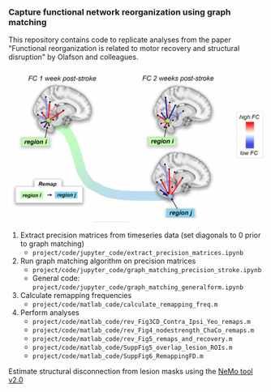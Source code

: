 ### Capture functional network reorganization using graph matching

This repository contains code to replicate analyses from the paper "Functional reorganization is related to motor recovery and structural disruption" by Olafson and colleagues.

![Thumbnail](thumbnail.png)

1. Extract precision matrices from timeseries data (set diagonals to 0 prior to graph matching)
	- `project/code/jupyter_code/extract_precision_matrices.ipynb`
2. Run graph matching algorithm on precision matrices
	- `project/code/jupyter_code/graph_matching_precision_stroke.ipynb`
	- General code: `project/code/jupyter_code/graph_matching_generalform.ipynb`
3. Calculate remapping frequencies
	- `project/code/matlab_code/calculate_remapping_freq.m`
4. Perform analyses
	- `project/code/matlab_code/rev_Fig3CD_Contra_Ipsi_Yeo_remaps.m`
	- `project/code/matlab_code/rev_Fig4_nodestrength_ChaCo_remaps.m`
	- `project/code/matlab_code/rev_Fig5_remaps_and_recovery.m`
	- `project/code/matlab_code/SuppFig5_overlap_lesion_ROIs.m`
	- `project/code/matlab_code/SuppFig6_RemappingFD.m`

Estimate structural disconnection from lesion masks using the [NeMo tool v2.0](https://kuceyeski-wcm-web.s3.us-east-1.amazonaws.com/upload.html)
